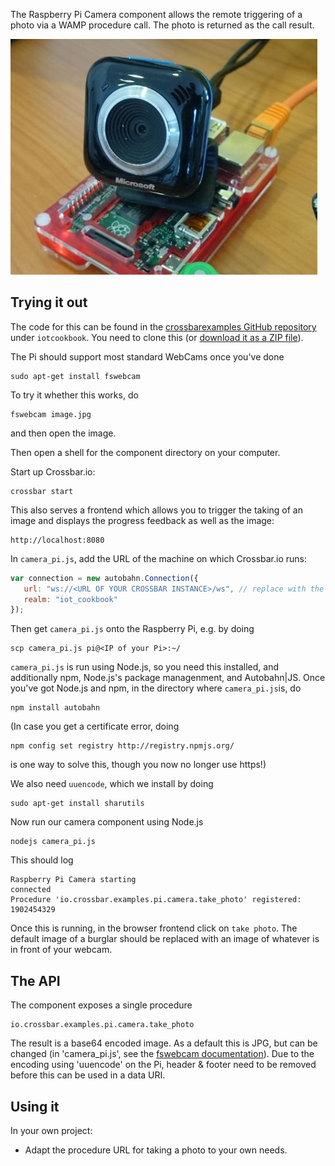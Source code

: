 The Raspberry Pi Camera component allows the remote triggering of a photo via a WAMP procedure call. The photo is returned as the call result. 

<div class="topimage_container">
   <img class="topimage" src="/static/img/iotcookbook/camera_raspberry_pi.jpg" alt="">   
</div>

## Trying it out

The code for this can be found in the [crossbarexamples GitHub repository](https://github.com/crossbario/crossbarexamples) under `iotcookbook`. You need to clone this (or [download it as a ZIP file](https://github.com/crossbario/crossbarexamples/archive/master.zip)).

The Pi should support most standard WebCams once you've done

```shell
sudo apt-get install fswebcam
```

To try it whether this works, do

```shell
fswebcam image.jpg
```

and then open the image.

Then open a shell for the component directory on your computer. 

Start up Crossbar.io:

```shell
crossbar start
```

This also serves a frontend which allows you to trigger the taking of an image and displays the progress feedback as well as the image:

```
http://localhost:8080
```

In `camera_pi.js`, add the URL of the machine on which Crossbar.io runs:

```javascript
var connection = new autobahn.Connection({
   url: "ws://<URL OF YOUR CROSSBAR INSTANCE>/ws", // replace with the url of your crossbar instance
   realm: "iot_cookbook"
});
```

Then get `camera_pi.js` onto the Raspberry Pi, e.g. by doing

```console
scp camera_pi.js pi@<IP of your Pi>:~/
```

`camera_pi.js` is run using Node.js, so you need this installed, and additionally npm, Node.js's package managenment, and Autobahn|JS. Once you've got Node.js and npm, in the directory where `camera_pi.js`is, do

```shell
npm install autobahn
```

(In case you get a certificate error, doing 
```shell
npm config set registry http://registry.npmjs.org/
```
is one way to solve this, though you now no longer use https!)

We also need `uuencode`, which we install by doing

```shell
sudo apt-get install sharutils
```

Now run our camera component using Node.js

```shell
nodejs camera_pi.js
```

This should log

```shell
Raspberry Pi Camera starting
connected
Procedure 'io.crossbar.examples.pi.camera.take_photo' registered: 1902454329
```

Once this is running, in the browser frontend click on `take photo`. The default image of a burglar should be replaced with an image of whatever is in front of your webcam.

## The API

The component exposes a single procedure

```
io.crossbar.examples.pi.camera.take_photo
```

The result is a base64 encoded image. As a default this is JPG, but can be changed (in 'camera_pi.js', see the [fswebcam documentation](http://manpages.ubuntu.com/manpages/lucid/man1/fswebcam.1.html)). Due to the encoding using 'uuencode' on the Pi, header & footer need to be removed before this can be used in a data URI.

## Using it

In your own project:


* Adapt the procedure URL for taking a photo to your own needs. 

